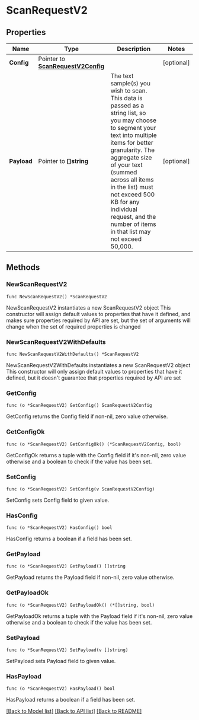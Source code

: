 # ScanRequestV2

## Properties

Name | Type | Description | Notes
------------ | ------------- | ------------- | -------------
**Config** | Pointer to [**ScanRequestV2Config**](ScanRequestV2Config.md) |  | [optional] 
**Payload** | Pointer to **[]string** | The text sample(s) you wish to scan. This data is passed as a string list, so you may choose to segment your text into multiple items for better granularity. The aggregate size of your text (summed across all items in the list) must not exceed 500 KB for any individual request, and the number of items in that list may not exceed 50,000. | [optional] 

## Methods

### NewScanRequestV2

`func NewScanRequestV2() *ScanRequestV2`

NewScanRequestV2 instantiates a new ScanRequestV2 object
This constructor will assign default values to properties that have it defined,
and makes sure properties required by API are set, but the set of arguments
will change when the set of required properties is changed

### NewScanRequestV2WithDefaults

`func NewScanRequestV2WithDefaults() *ScanRequestV2`

NewScanRequestV2WithDefaults instantiates a new ScanRequestV2 object
This constructor will only assign default values to properties that have it defined,
but it doesn't guarantee that properties required by API are set

### GetConfig

`func (o *ScanRequestV2) GetConfig() ScanRequestV2Config`

GetConfig returns the Config field if non-nil, zero value otherwise.

### GetConfigOk

`func (o *ScanRequestV2) GetConfigOk() (*ScanRequestV2Config, bool)`

GetConfigOk returns a tuple with the Config field if it's non-nil, zero value otherwise
and a boolean to check if the value has been set.

### SetConfig

`func (o *ScanRequestV2) SetConfig(v ScanRequestV2Config)`

SetConfig sets Config field to given value.

### HasConfig

`func (o *ScanRequestV2) HasConfig() bool`

HasConfig returns a boolean if a field has been set.

### GetPayload

`func (o *ScanRequestV2) GetPayload() []string`

GetPayload returns the Payload field if non-nil, zero value otherwise.

### GetPayloadOk

`func (o *ScanRequestV2) GetPayloadOk() (*[]string, bool)`

GetPayloadOk returns a tuple with the Payload field if it's non-nil, zero value otherwise
and a boolean to check if the value has been set.

### SetPayload

`func (o *ScanRequestV2) SetPayload(v []string)`

SetPayload sets Payload field to given value.

### HasPayload

`func (o *ScanRequestV2) HasPayload() bool`

HasPayload returns a boolean if a field has been set.


[[Back to Model list]](../README.md#documentation-for-models) [[Back to API list]](../README.md#documentation-for-api-endpoints) [[Back to README]](../README.md)



